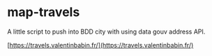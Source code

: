 # map-travels

A little script to push into BDD city with using data gouv address API.

[https://travels.valentinbabin.fr/](https://travels.valentinbabin.fr/)